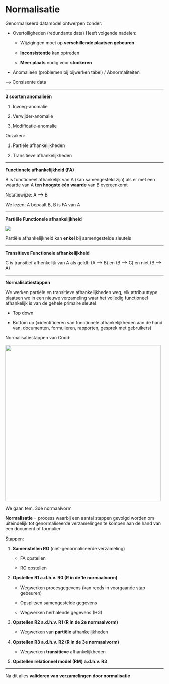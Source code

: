 # Normalisatie

Genormaliseerd datamodel ontwerpen zonder:

- Overtolligheden (redundante data)
  Heeft volgende nadelen:
  
  - Wijzigingen moet op **verschillende plaatsen gebeuren**
  
  - **Inconsistentie** kan optreden
  
  - **Meer plaats** nodig voor **stockeren**

- Anomalieën (problemen bij bijwerken tabel) / Abnormaliteiten

--> Consisente data

---

**3 soorten anomalieën**

1. Invoeg-anomalie

2. Verwijder-anomalie

3. Modificatie-anomalie

Oozaken:

1. Partiële afhankelijkheden

2. Transitieve afhankelijkheden

---

**Functionele afhankelijkheid (FA)**

B is functioneel afhankelijk van A (kan samengesteld zijn) als er met een waarde van A **ten hoogste één waarde** van B overeenkomt

Notatiewijze: A --> B

We lezen: A bepaalt B, B is FA van A

---

**Partiële Functionele afhankelijkheid**

![](C:\Users\Loeka\AppData\Roaming\marktext\images\2021-11-03-18-52-12-image.png)

Partiële afhankelijkheid kan **enkel** bij samengestelde sleutels

---

**Transitieve Functionele afhankelijkheid**

C is transitief afhenkelijk van A als geldt: (A --> B) en (B --> C) en niet (B --> A)

---

**Normalisatiestappen**

We werken partiële en transitieve afhankelijkheden weg, elk attribuuttype plaatsen we in een nieuwe verzameling waar het volledig functioneel afhankelijk is van de gehele primaire sleutel

- Top down

- Bottom up (=identificeren van functionele afhankelijkheden aan de hand van, documenten, formulieren, rapporten, gesprek met gebruikers)

Normalisatiestappen van Codd:

<img src="file:///C:/Users/Loeka/AppData/Roaming/marktext/images/2021-11-03-19-03-15-image.png" title="" alt="" width="495">

We gaan tem. 3de normaalvorm

**Normalisatie** = process waarbij een aantal stappen gevolgd worden om uiteindelijk tot genormaliseerde verzamelingen te kompen aan de hand van een document of formulier

Stappen:

1. **Samenstellen RO** (niet-genormaliseerde verzameling)
   
   - FA opstellen
   
   - RO opstellen

2. **Opstellen R1 a.d.h.v. R0 (R in de 1e normaalvorm)**
   
   - Wegwerken procesgegevens (kan reeds in voorgaande stap gebeuren)
   
   - Opsplitsen samengestelde gegevens
   
   - Wegwerken herhalende gegevens (HG)

3. **Opstellen R2 a.d.h.v. R1 (R in de 2e normaalvorm)**
   
   - Wegwerken van **partiële** afhankelijkheden

4. **Opstellen R3 a.d.h.v. R2 (R in de 3e normaalvorm)**
   
   - Wegwerken **transitieve** afhankelijkheden

5. **Opstellen relationeel model (RM) a.d.h.v. R3**

---

Na dit alles **valideren van verzamelingen door normalisatie**


